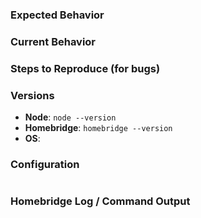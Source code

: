 <!-- Provide a general summary in the Title above -->

### Expected Behavior
<!-- If you're describing a bug, tell us what should happen -->
<!-- If you're suggesting a change/improvement, tell us how it should work -->

### Current Behavior
<!-- If describing a bug, tell us what happens instead of the expected behavior -->
<!-- If suggesting a change/improvement, explain the difference from current behavior -->

### Steps to Reproduce (for bugs)
<!-- Please add a series of steps to reproduce the problem. -->

### Versions
<!-- Please run commands and include versions below. -->
- **Node**:       `node --version`
- **Homebridge**: `homebridge --version`
- **OS**:         <!-- The version and architecture of your operating system -->

### Configuration
<!-- Please include the TplinkSmarthome platform section of your config.json file.
Paste between the the two ``` lines below.
-->
```json

```

### Homebridge Log / Command Output
<!-- Paste relevant output between the two ``` lines below
  - Remove any sensitive information, passwords, etc.
  - If output is long:
    - Please extract only the relevant portions if possible (remove other plugin's output, etc)
    - Consider creating a gist, etc
  - However, please include the beginning of the log where the homebridge initialization happens if possible
-->
```

```
